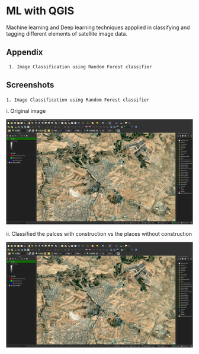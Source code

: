 
# ML with QGIS

Machine learning and Deep learning techniques appplied in classifying and tagging different elements of satellite image data.




## Appendix

     1. Image Classification using Random Forest classifier



## Screenshots
`1. Image Classification using Random Forest classifier`

i. Original image

![1. Image classification](./Screenshots/rf-o.png)

ii. Classified the palces with construction vs the places without construction

![1. Image classification](./Screenshots/rf-o.png)

